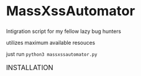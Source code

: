 <h1 style="font-size: 36px;">MassXssAutomator</h1>
Intigration script for my fellow lazy bug hunters

utilizes maximum available resouces 

just run 
`python3 massxssautomator.py`

<p style="font-size: 18px;">INSTALLATION</p>

